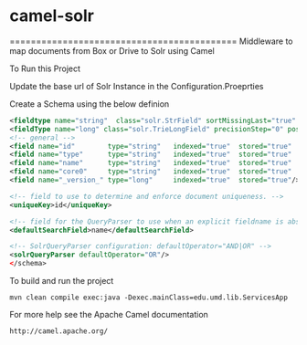 # camel-solr
===========================================
Middleware to map documents from Box or Drive to Solr using Camel

To Run this Project 

Update the base url of Solr Instance in the Configuration.Proeprties

Create a Schema using the below definion

<schema name="box core" version="1.1">

```XML
<fieldtype name="string"  class="solr.StrField" sortMissingLast="true" omitNorms="true"/>
<fieldType name="long" class="solr.TrieLongField" precisionStep="0" positionIncrementGap="0"/>
<!-- general -->
<field name="id"        type="string"   indexed="true"  stored="true"  multiValued="false" required="true"/>
<field name="type"      type="string"   indexed="true"  stored="true"  multiValued="false" /> 
<field name="name"      type="string"   indexed="true"  stored="true"  multiValued="false" /> 
<field name="core0"     type="string"   indexed="true"  stored="true"  multiValued="false" /> 
<field name="_version_" type="long"     indexed="true"  stored="true"/>

<!-- field to use to determine and enforce document uniqueness. -->
<uniqueKey>id</uniqueKey>

<!-- field for the QueryParser to use when an explicit fieldname is absent -->
<defaultSearchField>name</defaultSearchField>

<!-- SolrQueryParser configuration: defaultOperator="AND|OR" -->
<solrQueryParser defaultOperator="OR"/>
</schema>
```
To build and run the project

    mvn clean compile exec:java -Dexec.mainClass=edu.umd.lib.ServicesApp

For more help see the Apache Camel documentation

    http://camel.apache.org/
